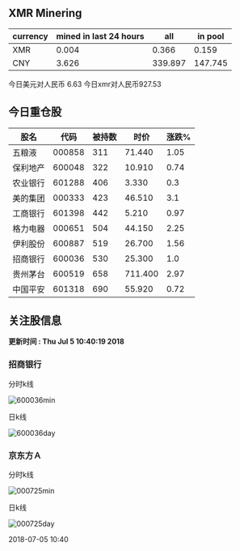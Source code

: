 ## XMR Minering

|currency|mined in last 24 hours|all|in pool|
|---|---|---|---|
|XMR|0.004|0.366|0.159|
|CNY|3.626|339.897|147.745|

今日美元对人民币 6.63	今日xmr对人民币927.53


## 今日重仓股 

|股名|代码|被持数|时价|涨跌%|
|---|---|---|---|---|
|五粮液|000858|311|71.440|1.05|
|保利地产|600048|322|10.910|0.74|
|农业银行|601288|406|3.330|0.3|
|美的集团|000333|423|46.510|3.1|
|工商银行|601398|442|5.210|0.97|
|格力电器|000651|504|44.150|2.25|
|伊利股份|600887|519|26.700|1.56|
|招商银行|600036|530|25.300|1.0|
|贵州茅台|600519|658|711.400|2.97|
|中国平安|601318|690|55.920|0.72|

## 关注股信息
**更新时间 : Thu Jul  5 10:40:19 2018**
### 招商银行 
分时k线

![600036min](http://image.sinajs.cn/newchart/min/n/sh600036.gif)

日k线

![600036day](http://image.sinajs.cn/newchart/daily/n/sh600036.gif)

### 京东方Ａ 
分时k线

![000725min](http://image.sinajs.cn/newchart/min/n/sz000725.gif)

日k线

![000725day](http://image.sinajs.cn/newchart/daily/n/sz000725.gif)

2018-07-05 10:40